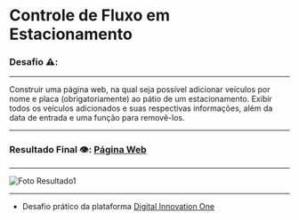 # Controle de Fluxo em Estacionamento

### Desafio ⚠️:
***
  Construir uma página web, na qual seja possível adicionar veículos por nome e placa (obrigatoriamente) ao pátio de um estacionamento. Exibir todos os veículos adicionados e suas respectivas informações, além da data de entrada e uma função para removê-los.
***

### Resultado Final 👁️:  [Página Web](https://davi-perdigao.github.io/Spread_FullStack_Developer/Estacionamento/)
***
 ![Foto Resultado1](https://github.com/Davi-Perdigao/Spread_FullStack_Developer/blob/main/Estacionamento/Print_Resultado.png)

***

- Desafio prático da plataforma [Digital Innovation One](https://web.digitalinnovation.one/home "Digital Innovation One")

